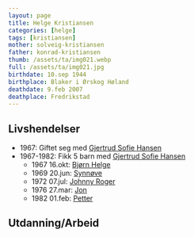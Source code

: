 ```yaml
---
layout: page
title: Helge Kristiansen
categories: [helge]
tags: [kristiansen]
mother: solveig-kristiansen
father: konrad-kristiansen
thumb: /assets/ta/img021.webp
full: /assets/ta/img021.jpg
birthdate: 10.sep 1944 
birthplace: Blaker i Ørskog Høland
deathdate: 9.feb 2007
deathplace: Fredrikstad
---
```

## Livshendelser
- 1967: Giftet seg med [Gjertrud Sofie Hansen](/personer/gjertrud-sofie-kristiansen)
- 1967-1982: Fikk 5 barn med [Gjertrud Sofie Hansen](/personer/gjertrud-sofie-kristiansen)
    - 1967 16.okt: [Bjørn Helge](/personer/bjorn-helge-kristiansen)
    - 1969 20.jun: [Synnøve](/personer/synnove-kristiansen)
    - 1972 07.jul: [Johnny Roger](/personer/johnny-roger-kristiansen)
    - 1976 27.mar: [Jon](/personer/jon-h-arild)
    - 1982 01.feb: [Petter](/personer/petter-kristiansen)

## Utdanning/Arbeid
